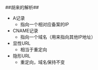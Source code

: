 ##胡来的解析##

- A记录
  - 指向一个相对应备案的IP
- CNAME记录
  - 指向一个域名（用来指向其他IP地址）
- 显性URL
  - 相当于重定向
- 隐形URL
  - 重定向，域名保持不变